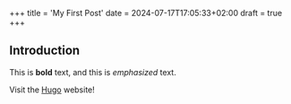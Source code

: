 +++
title = 'My First Post'
date = 2024-07-17T17:05:33+02:00
draft = true
+++
## Introduction

This is **bold** text, and this is *emphasized* text.

Visit the [Hugo](https://gohugo.io) website!